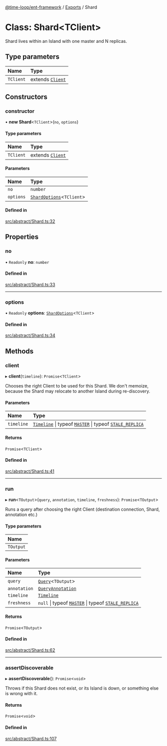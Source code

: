 [@time-loop/ent-framework](../README.md) / [Exports](../modules.md) / Shard

# Class: Shard<TClient\>

Shard lives within an Island with one master and N replicas.

## Type parameters

| Name | Type |
| :------ | :------ |
| `TClient` | extends [`Client`](Client.md) |

## Constructors

### constructor

• **new Shard**<`TClient`\>(`no`, `options`)

#### Type parameters

| Name | Type |
| :------ | :------ |
| `TClient` | extends [`Client`](Client.md) |

#### Parameters

| Name | Type |
| :------ | :------ |
| `no` | `number` |
| `options` | [`ShardOptions`](../interfaces/ShardOptions.md)<`TClient`\> |

#### Defined in

[src/abstract/Shard.ts:32](https://github.com/clickup/rest-client/blob/master/src/abstract/Shard.ts#L32)

## Properties

### no

• `Readonly` **no**: `number`

#### Defined in

[src/abstract/Shard.ts:33](https://github.com/clickup/rest-client/blob/master/src/abstract/Shard.ts#L33)

___

### options

• `Readonly` **options**: [`ShardOptions`](../interfaces/ShardOptions.md)<`TClient`\>

#### Defined in

[src/abstract/Shard.ts:34](https://github.com/clickup/rest-client/blob/master/src/abstract/Shard.ts#L34)

## Methods

### client

▸ **client**(`timeline`): `Promise`<`TClient`\>

Chooses the right Client to be used for this Shard. We don't memoize,
because the Shard may relocate to another Island during re-discovery.

#### Parameters

| Name | Type |
| :------ | :------ |
| `timeline` | [`Timeline`](Timeline.md) \| typeof [`MASTER`](../modules.md#master) \| typeof [`STALE_REPLICA`](../modules.md#stale_replica) |

#### Returns

`Promise`<`TClient`\>

#### Defined in

[src/abstract/Shard.ts:41](https://github.com/clickup/rest-client/blob/master/src/abstract/Shard.ts#L41)

___

### run

▸ **run**<`TOutput`\>(`query`, `annotation`, `timeline`, `freshness`): `Promise`<`TOutput`\>

Runs a query after choosing the right Client (destination connection,
Shard, annotation etc.)

#### Type parameters

| Name |
| :------ |
| `TOutput` |

#### Parameters

| Name | Type |
| :------ | :------ |
| `query` | [`Query`](../interfaces/Query.md)<`TOutput`\> |
| `annotation` | [`QueryAnnotation`](../interfaces/QueryAnnotation.md) |
| `timeline` | [`Timeline`](Timeline.md) |
| `freshness` | ``null`` \| typeof [`MASTER`](../modules.md#master) \| typeof [`STALE_REPLICA`](../modules.md#stale_replica) |

#### Returns

`Promise`<`TOutput`\>

#### Defined in

[src/abstract/Shard.ts:62](https://github.com/clickup/rest-client/blob/master/src/abstract/Shard.ts#L62)

___

### assertDiscoverable

▸ **assertDiscoverable**(): `Promise`<`void`\>

Throws if this Shard does not exist, or its Island is down, or something
else is wrong with it.

#### Returns

`Promise`<`void`\>

#### Defined in

[src/abstract/Shard.ts:107](https://github.com/clickup/rest-client/blob/master/src/abstract/Shard.ts#L107)
